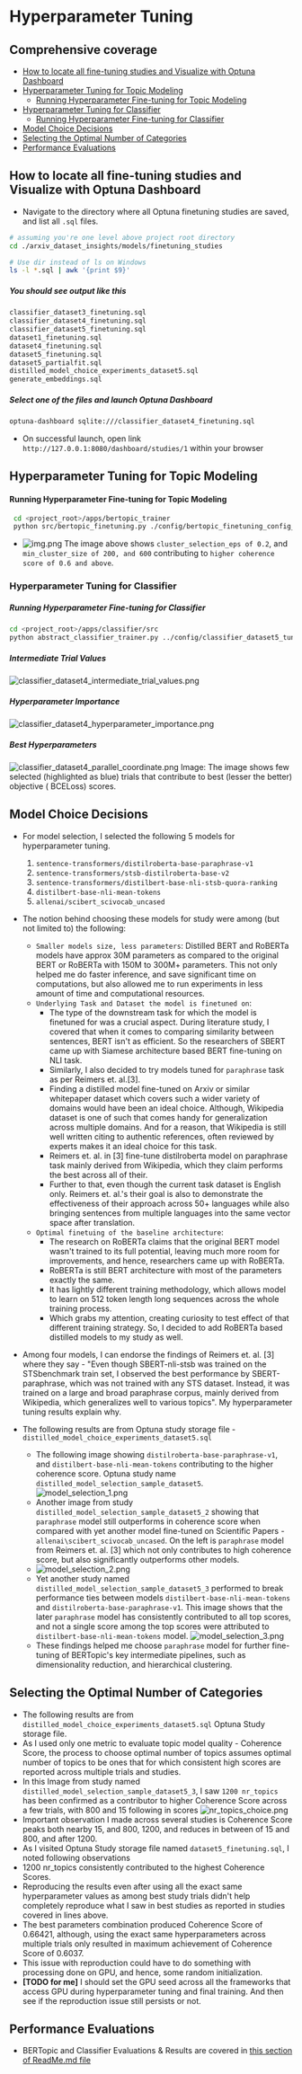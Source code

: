 # Hyperparameter Tuning

## Comprehensive coverage

- [How to locate all fine-tuning studies and Visualize with Optuna Dashboard](#how-to-locate-all-fine-tuning-studies-and-visualize-with-optuna-dashboard)
- [Hyperparameter Tuning for Topic Modeling](#hyperparameter-tuning-for-topic-modeling)
    - [Running Hyperparameter Fine-tuning for Topic Modeling](#running-hyperparameter-fine-tuning-for-topic-modeling)
- [Hyperparameter Tuning for Classifier](#hyperparameter-tuning-for-classifier)
    - [Running Hyperparameter Fine-tuning for Classifier](#running-hyperparameter-fine-tuning-for-classifier)
- [Model Choice Decisions](#model-choice-decisions)
- [Selecting the Optimal Number of Categories](#selecting-the-optimal-number-of-categories)
- [Performance Evaluations](#performance-evaluations)

## How to locate all fine-tuning studies and Visualize with Optuna Dashboard

- Navigate to the directory where all Optuna finetuning studies are saved, and list all `.sql` files.

```bash
# assuming you're one level above project root directory
cd ./arxiv_dataset_insights/models/finetuning_studies

# Use dir instead of ls on Windows
ls -l *.sql | awk '{print $9}'
```

##### You should see output like this

```bash
classifier_dataset3_finetuning.sql
classifier_dataset4_finetuning.sql
classifier_dataset5_finetuning.sql
dataset1_finetuning.sql
dataset4_finetuning.sql
dataset5_finetuning.sql
dataset5_partialfit.sql
distilled_model_choice_experiments_dataset5.sql
generate_embeddings.sql
```

##### Select one of the files and launch Optuna Dashboard

```bash
optuna-dashboard sqlite:///classifier_dataset4_finetuning.sql
```

- On successful launch, open link `http://127.0.0.1:8080/dashboard/studies/1` within your browser

## Hyperparameter Tuning for Topic Modeling

#### Running Hyperparameter Fine-tuning for Topic Modeling

  ```bash
   cd <project_root>/apps/bertopic_trainer
   python src/bertopic_finetuning.py ./config/bertopic_finetuning_config_dataset_1.yml 
   ```

- ![img.png](resources/img.png)
  The image above shows `cluster_selection_eps of 0.2`, and `min_cluster_size of 200, and 600` contributing
  to `higher coherence score of 0.6 and above`.

### Hyperparameter Tuning for Classifier

##### Running Hyperparameter Fine-tuning for Classifier

  ```bash
  cd <project_root>/apps/classifier/src
  python abstract_classifier_trainer.py ../config/classifier_dataset5_tuning.yml
  ```

##### Intermediate Trial Values

![classifier_dataset4_intermediate_trial_values.png](resources/classifier_dataset4_intermediate_trial_values.png "Image: Classifier Dataset 4 Intermediate Trial Values")

##### Hyperparameter Importance

![classifier_dataset4_hyperparameter_importance.png](resources/classifier_dataset4_hyperparameter_importance.png "Image: Classifier Dataset 4 Hyperparameter Importance")

##### Best Hyperparameters

![classifier_dataset4_parallel_coordinate.png](resources/classifier_dataset4_parallel_coordinate.png "Image: Classifier Dataset 4 Parallel Coordinate")
Image: The image shows few selected (highlighted as blue) trials that contribute to best (lesser the better) objective (
BCELoss) scores.

## Model Choice Decisions

- For model selection, I selected the following 5 models for hyperparameter tuning.
    1. `sentence-transformers/distilroberta-base-paraphrase-v1`
    1. `sentence-transformers/stsb-distilroberta-base-v2`
    1. `sentence-transformers/distilbert-base-nli-stsb-quora-ranking`
    1. `distilbert-base-nli-mean-tokens`
    1. `allenai/scibert_scivocab_uncased`
- The notion behind choosing these models for study were among (but not limited to) the following:
    - `Smaller models size, less parameters`: Distilled BERT and RoBERTa models have approx 30M parameters as compared
      to the original
      BERT or RoBERTa with 150M to 300M+ parameters. This not only helped me do faster inference, and save
      significant time on computations, but also allowed me to run experiments in less amount of time and
      computational resources.
    - `Underlying Task and Dataset the model is finetuned on`:
        - The type of the downstream task for which the model is finetuned
          for was a crucial aspect. During literature study, I covered that when it comes to comparing similarity
          between
          sentences, BERT isn't as efficient. So the researchers of SBERT came up with Siamese architecture based
          BERT fine-tuning on NLI task.
        - Similarly, I also decided to try models tuned for `paraphrase` task as per Reimers et. al.[3].
        - Finding a distilled model fine-tuned on Arxiv or similar whitepaper dataset which covers such a
          wider variety of domains would have been an ideal choice. Although, Wikipedia dataset is one of such
          that comes handy for generalization across multiple domains. And for a reason, that Wikipedia is still well
          written
          citing to authentic references, often reviewed by experts makes it an ideal choice for this task.
        - Reimers et. al. in [3] fine-tune distilroberta model on paraphrase task mainly derived from Wikipedia, which
          they
          claim performs the best across all of their.
        - Further to that, even though the current task dataset is English only. Reimers et. al.'s their goal is also to
          demonstrate
          the effectiveness of their approach across 50+ languages while also bringing sentences from multiple languages
          into
          the same vector space after translation.
    - `Optimal finetuing of the baseline architecture`:
        - The research on RoBERTa claims that the original BERT model wasn't trained
          to its full potential, leaving much more room for improvements, and hence, researchers came up with RoBERTa.
        - RoBERTa is still BERT architecture with most of the parameters exactly the same.
        - It has lightly different training methodology, which allows model to learn on 512 token length long sequences
          across the whole training process.
        - Which grabs my attention, creating curiosity to test effect of that different training strategy. So, I decided
          to add RoBERTa based distilled models to my study as well.

- Among four models, I can endorse the findings of Reimers et. al. [3] where they say - "Even though SBERT-nli-stsb was
  trained
  on the STSbenchmark train set, I observed the best performance by SBERT-paraphrase, which was not trained with any STS
  dataset.
  Instead, it was trained on a large and broad paraphrase corpus, mainly derived from Wikipedia,
  which generalizes well to various topics". My hyperparameter tuning results explain why.

- The following results are from Optuna study storage file - `distilled_model_choice_experiments_dataset5.sql`
    - The following image showing `distilroberta-base-paraphrase-v1`, and `distilbert-base-nli-mean-tokens` contributing
      to the higher
      coherence score. Optuna study name `distilled_model_selection_sample_dataset5`.
      ![model_selection_1.png](resources/model_selection_1.png "Image: Model Selection 1.png")
    - Another image from study `distilled_model_selection_sample_dataset5_2` showing that `paraphrase` model still
      outperforms in coherence score when compared with
      yet another model fine-tuned on Scientific Papers - `allenai\scibert_scivocab_uncased`. On the left
      is `paraphrase` model
      from Reimers et. al. [3] which not only contributes to high coherence score, but also significantly outperforms
      other models.
    - ![model_selection_2.png](resources/model_selection_2.png)
    - Yet another study named `distilled_model_selection_sample_dataset5_3` performed to break performance ties between
      models
      `distilbert-base-nli-mean-tokens` and `distilroberta-base-paraphrase-v1`. This image shows that the
      later `paraphrase` model
      has consistently contributed to all top scores, and not a single score among the top scores were attributed
      to `distilbert-base-nli-mean-tokens` model.
      ![model_selection_3.png](resources/model_selection_3.png)
    - These findings helped me choose `paraphrase` model for further fine-tuning of BERTopic's key intermediate
      pipelines,
      such as dimensionality reduction, and hierarchical clustering.

## Selecting the Optimal Number of Categories

- The following results are from `distilled_model_choice_experiments_dataset5.sql` Optuna Study storage file.
- As I used only one metric to evaluate topic model quality - Coherence Score, the process to choose optimal number of
  topics
  assumes optimal number of topics to be ones that for which consistent high scores are reported across multiple trials
  and studies.
- In this Image from study named `distilled_model_selection_sample_dataset5_3`, I saw `1200 nr_topics` has been
  confirmed as a contributor to higher Coherence Score across a few trials, with 800 and 15 following in scores
  ![nr_topics_choice.png](resources/nr_topics_choice.png)
- Important observation I made across several studies is Coherence Score peaks both nearby 15, and 800, 1200, and
  reduces
  in between of 15 and 800, and after 1200.
- As I visited Optuna Study storage file named `dataset5_finetuning.sql`, I noted following observations
- 1200 nr_topics consistently contributed to the highest Coherence Scores.
- Reproducing the results even after using all the exact same hyperparameter values as among best study trials didn't help
  completely reproduce what I saw in best studies as reported in studies covered in lines above.
- The best parameters combination produced Coherence Score of 0.66421, although, using the exact same hyperparameters across
  multiple trials only resulted in maximum achievement of Coherence Score of 0.6037.
- This issue with reproduction could have to do something with processing done on GPU, and hence, some random initialization.
- **[TODO for me]** I should set the GPU seed across all the frameworks that access GPU during hyperparameter tuning and final training.
  And then see if the reproduction issue still persists or not.

## Performance Evaluations

- BERTopic and Classifier Evaluations & Results are covered
  in [this section of ReadMe.md file](ReadMe.md#running-classifier-evaluations)
